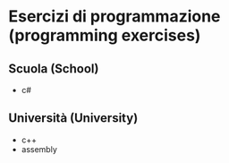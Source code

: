 # Esercizi di programmazione (programming exercises)

## Scuola (School)
- c#

## Università (University)
- c++
- assembly
